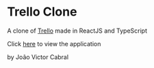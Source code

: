 # Trello Clone

A clone of <a href="https://trello.com/">Trello</a> made in ReactJS and TypeScript

Click <a href="https://cabraljv.github.io/trello-clone/">here</a> to view the application


by João Victor Cabral
